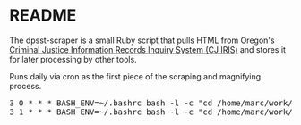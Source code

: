 # README

The dpsst-scraper is a small Ruby script that pulls HTML from Oregon's [Criminal Justice Information Records Inquiry System (CJ IRIS)](https://www.bpl-orsnapshot.net/PublicInquiry_CJ/EmployeeSearch.aspx) and stores it for later processing by other tools.

Runs daily via cron as the first piece of the scraping and magnifying process.
<pre>
3 0 * * * BASH_ENV=~/.bashrc bash -l -c "cd /home/marc/work/dpsst-scraper && bundle exec ruby -r './dpsst_scraper.rb' -e 'scrape_dpsst'"
3 1 * * * BASH_ENV=~/.bashrc bash -l -c "cd /home/marc/work/dpsst-magnifier && ./scripts/processor.sh `date +\%F`"
</pre>
